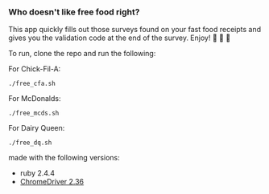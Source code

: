 ### Who doesn't like free food right?
This app quickly fills out those surveys found on your fast food receipts
 and gives you the validation code at the end of the survey. Enjoy!  🍔 🍗 🍟

To run, clone the repo and run the following:

For Chick-Fil-A:
```
./free_cfa.sh
```

For McDonalds:
```
./free_mcds.sh
```

For Dairy Queen:
```
./free_dq.sh
```

made with the following versions:
* ruby 2.4.4
* [ChromeDriver 2.36](https://chromedriver.storage.googleapis.com/index.html?path=2.36/)
